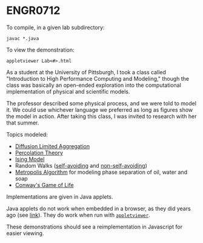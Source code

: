 ENGR0712
========

To compile, in a given lab subdirectory:

    javac *.java

To view the demonstration:

    appletviewer Lab<#>.html

As a student at the University of Pittsburgh, I took a class called
"Introduction to High Performance Computing and Modeling,"
though the class was basically an open-ended exploration into the
computational implementation of physical and scientific models.

The professor described some physical process, and we were told to
model it. We could use whichever language we preferred as long as
figures show the model in action. After taking this class,
I was invited to research with her that summer.

Topics modeled:

- [Diffusion Limited Aggregation](http://en.wikipedia.org/wiki/Diffusion-limited_aggregation)
- [Percolation Theory](http://en.wikipedia.org/wiki/Percolation_theory)
- [Ising Model](http://en.wikipedia.org/wiki/Ising_model)
- Random Walks ([self-avoiding](http://en.wikipedia.org/wiki/Self-avoiding_walk) and [non-self-avoiding](http://en.wikipedia.org/wiki/Random_walk))
- [Metropolis Algorithm](http://en.wikipedia.org/wiki/Metropolis%E2%80%93Hastings_algorithm)
for modeling phase separation of oil, water and soap
- [Conway's Game of Life](http://en.wikipedia.org/wiki/Conway%27s_Game_of_Life)

Implementations are given in Java applets.

Java applets do not work when embedded in a browser, as they
did years ago (see [link](https://weblogs.java.net/blog/cayhorstmann/archive/2014/01/16/still-using-applets-sign-them-or-else)).
They do work when run with [`appletviewer`](http://docs.oracle.com/javase/8/docs/technotes/tools/windows/appletviewer.html).

These demonstrations should see a reimplementation in Javascript for
easier viewing.
